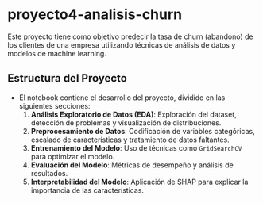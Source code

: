 # proyecto4-analisis-churn
Este proyecto tiene como objetivo predecir la tasa de churn (abandono) de los clientes de una empresa utilizando técnicas de análisis de datos y modelos de machine learning.

## Estructura del Proyecto

- El notebook contiene el desarrollo del proyecto, dividido en las siguientes secciones:
  1. **Análisis Exploratorio de Datos (EDA)**: Exploración del dataset, detección de problemas y visualización de distribuciones.
  2. **Preprocesamiento de Datos**: Codificación de variables categóricas, escalado de características y tratamiento de datos faltantes.
  3. **Entrenamiento del Modelo**: Uso de técnicas como `GridSearchCV` para optimizar el modelo.
  4. **Evaluación del Modelo**: Métricas de desempeño y análisis de resultados.
  5. **Interpretabilidad del Modelo**: Aplicación de SHAP para explicar la importancia de las características.

